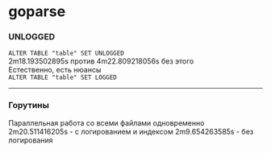 # goparse
<h3>UNLOGGED</h3>
<code>ALTER TABLE "table" SET UNLOGGED</code><br>
2m18.193502895s против 4m22.809218056s без этого<br>
Естественно, есть нюансы<br>
<code>ALTER TABLE "table" SET LOGGED</code><br><hr>
<h3>Горутины</h3>
Параллельная работа со всеми файлами одновременно<br>
2m20.511416205s - с логированием и индексом
2m9.654263585s - без логирования
